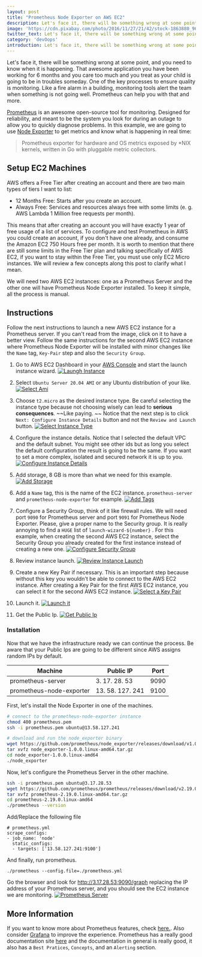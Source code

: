 ```yaml
---
layout: post
title: "Prometheus Node Exporter on AWS EC2"
description: Let's face it, there will be something wrong at some point, and you need to know when it is happening. 
image: 'https://cdn.pixabay.com/photo/2016/11/27/21/42/stock-1863880_960_720.jpg'
twitter_text: Let's face it, there will be something wrong at some point, and you need to know when it is happening. 
category: 'devOops'
introduction: Let's face it, there will be something wrong at some point, and you need to know when it is happening. 
---
```


Let's face it, there will be something wrong at some point, and you need to know when it is happening. That awesome application you have been working for 6 months and you care too much and you treat as your child is going to be in troubles someday. One of the key processes to ensure quality is monitoring. Like a fire alarm in a building, monitoring tools alert the team when something is not going well. Prometheus can help you with that and more. 

[Prometheus](https://prometheus.io) is an awesome open-source tool for monitoring. Designed for reliability, and meant to be the system you look for during an outage to allow you to quickly diagnose problems. In this example, we are going to use [Node Exporter](https://github.com/prometheus/node_exporter) to get metrics and know what is happening in real time:

> Prometheus exporter for hardware and OS metrics exposed by *NIX kernels, written in Go with pluggable metric collectors. 

## Setup EC2 Machines

AWS offers a Free Tier after creating an account and there are two main types of tiers I want to list:

* 12 Months Free: Starts after you create an account. 
* Always Free: Services and resources always free with some limits (e. g. AWS Lambda 1 Million free requests per month). 

This means that after creating an account you will have exactly 1 year of free usage of a list of services. To configure and test Prometheus in AWS you could create an account, if you don't have one already, and consume the Amazon EC2 750 Hours free per month. It is worth to mention that there are still some limits in the Free Tier plan and talking specifically of AWS EC2, if you want to stay within the Free Tier, you must use only EC2 Micro instances. We will review a few concepts along this post to clarify what I mean. 

We will need two AWS EC2 instances: one as a Prometheus Server and the other one will have Prometheus Node Exporter installed. To keep it simple, all the process is manual. 

## Instructions

Follow the next instructions to launch a new AWS EC2 instance for a Prometheus server. If you can't read from the image, click on it to have a better view. Follow the same instructions for the second AWS EC2 instance where Prometheus Node Exporter will be installed with minor changes like the `Name` tag, `Key-Pair` step and also the `Security Group`. 

1. Go to AWS EC2 Dashboard in your [AWS Console](https://console.aws.amazon.com) and start the launch instance wizard. 
[![Laungh Instance](https://hndoss-blog-bucket.s3.amazonaws.com/2020-06-14-prometheus-how-to/1-launch-instance.png)](https://hndoss-blog-bucket.s3.amazonaws.com/2020-06-14-prometheus-how-to/1-launch-instance.png)

1. Select `Ubuntu Server 20.04 AMI` or any Ubuntu distribution of your like. 
[![Select Ami](https://hndoss-blog-bucket.s3.amazonaws.com/2020-06-14-prometheus-how-to/2-select-ami.png)](https://hndoss-blog-bucket.s3.amazonaws.com/2020-06-14-prometheus-how-to/2-select-ami.png)

1. Choose `t2.micro` as the desired instance type. Be careful selecting the instance type because not choosing wisely can lead to **serious consequences**. ~~Like paying. ~~ Notice that the next step is to click `Next: Configure Instance Details` button and not the `Review and Launch` button. 
[![Select Instance Type](https://hndoss-blog-bucket.s3.amazonaws.com/2020-06-14-prometheus-how-to/3-select-instance-type.png)](https://hndoss-blog-bucket.s3.amazonaws.com/2020-06-14-prometheus-how-to/3-select-instance-type.png)

1. Configure the instance details. Notice that I selected the default VPC and the default subnet. You might see other ids but as long you select the default configuration the result is going to be the same. If you want to set a more complex, isolated and secured network it is up to you.
[![Configure Instance Details](https://hndoss-blog-bucket.s3.amazonaws.com/2020-06-14-prometheus-how-to/4-configure-instance-details.png)](https://hndoss-blog-bucket.s3.amazonaws.com/2020-06-14-prometheus-how-to/4-configure-instance-details.png)

1. Add storage, 8 GB is more than what we need for this example.
[![Add Storage](https://hndoss-blog-bucket.s3.amazonaws.com/2020-06-14-prometheus-how-to/5-add-storage.png)](https://hndoss-blog-bucket.s3.amazonaws.com/2020-06-14-prometheus-how-to/5-add-storage.png)

1. Add a `Name` tag, this is the name of the EC2 instance. `prometheus-server` and `prometheus-node-exporter` for example. 
[![Add Tags](https://hndoss-blog-bucket.s3.amazonaws.com/2020-06-14-prometheus-how-to/6-add-tags.png)](https://hndoss-blog-bucket.s3.amazonaws.com/2020-06-14-prometheus-how-to/6-add-tags.png)

1. Configure a Security Group, think of it like firewall rules. We will need port `9090` for Prometheus server and port `9091` for Prometheus Node Exporter. Please, give a proper name to the Security group. It is really annoying to find a `HUGE` list of `launch-wizard-${number}` . For this example, when creating the second AWS EC2 instance, select the Security Group you already created for the first instance instead of creating a new one. 
[![Configure Security Group](https://hndoss-blog-bucket.s3.amazonaws.com/2020-06-14-prometheus-how-to/7-configure-security-group.png)](https://hndoss-blog-bucket.s3.amazonaws.com/2020-06-14-prometheus-how-to/7-configure-security-group.png)

1. Review instance launch.
[![Review Instance Launch](https://hndoss-blog-bucket.s3.amazonaws.com/2020-06-14-prometheus-how-to/8-review-instance-launch.png)](https://hndoss-blog-bucket.s3.amazonaws.com/2020-06-14-prometheus-how-to/8-review-instance-launch.png)

1. Create a new Key Pair if necessary. This is an important step because without this key you wouldn't be able to connect to the AWS EC2 instance. After creating a Key Pair for the first AWS EC2 instance, you can select it for the second AWS EC2 instance.
[![Select a Key Pair](https://hndoss-blog-bucket.s3.amazonaws.com/2020-06-14-prometheus-how-to/9-select-key-pair.png)](https://hndoss-blog-bucket.s3.amazonaws.com/2020-06-14-prometheus-how-to/9-select-key-pair.png)

1. Launch it.
[![Launch it](https://hndoss-blog-bucket.s3.amazonaws.com/2020-06-14-prometheus-how-to/10-launch.png)](https://hndoss-blog-bucket.s3.amazonaws.com/2020-06-14-prometheus-how-to/10-launch.png)

1. Get the Public Ip.
[![Get Public Ip](https://hndoss-blog-bucket.s3.amazonaws.com/2020-06-14-prometheus-how-to/11-get-public-ip.png)](https://hndoss-blog-bucket.s3.amazonaws.com/2020-06-14-prometheus-how-to/11-get-public-ip.png)

### Installation

Now that we have the infrastructure ready we can continue the process. Be aware that your Public Ips are going to be different since AWS assigns random IPs by default. 

| Machine | Public IP | Port |
|---------|-----------|------|
|prometheus-server| 3. 17. 28. 53 | 9090 |
|prometheus-node-exporter| 13. 58. 127. 241 | 9100 |

First, let's install the Node Exporter in one of the machines. 

``` bash
# connect to the prometheus-node-exporter instance
chmod 400 prometheus.pem 
ssh -i prometheus.pem ubuntu@13.58.127.241 

# download and run the node_exporter binary
wget https://github.com/prometheus/node_exporter/releases/download/v1.0.0/node_exporter-1.0.0.linux-amd64.tar.gz
tar xvfz node_exporter-1.0.0.linux-amd64.tar.gz
cd node_exporter-1.0.0.linux-amd64
./node_exporter
```

Now, let's configure the Prometheus Server in the other machine. 

``` bash
ssh -i prometheus.pem ubuntu@3.17.28.53
wget https://github.com/prometheus/prometheus/releases/download/v2.19.0/prometheus-2.19.0.linux-amd64.tar.gz
tar xvfz prometheus-2.19.0.linux-amd64.tar.gz
cd prometheus-2.19.0.linux-amd64
./prometheus --version
```

Add/Replace the following file

``` 
# prometheus.yml
scrape_configs:
- job_name: 'node'
  static_configs:
  - targets: ['13.58.127.241:9100']
```

And finally, run prometheus. 

``` 
./prometheus --config.file=./prometheus.yml
```

Go the browser and look for http://3.17.28.53:9090/graph replacing the IP address of your Prometheus server, and you should see the EC2 instance we are monitoring. 
[![Prometheus Server](https://hndoss-blog-bucket.s3.amazonaws.com/2020-06-14-prometheus-how-to/prometheus-server.png)](https://hndoss-blog-bucket.s3.amazonaws.com/2020-06-14-prometheus-how-to/prometheus-server.png)

## More Information

If you want to know more about Prometheus features, check [here.](https://prometheus.io/docs/introduction/overview/#features). Also consider [Grafana](https://grafana.com/) to improve the experience. Prometheus has a really good documentation site [here](https://prometheus.io/docs/visualization/grafana) and the documentation in general is really good, it also has a `Best Pratices`, `Concepts`, and an `Alerting` section.